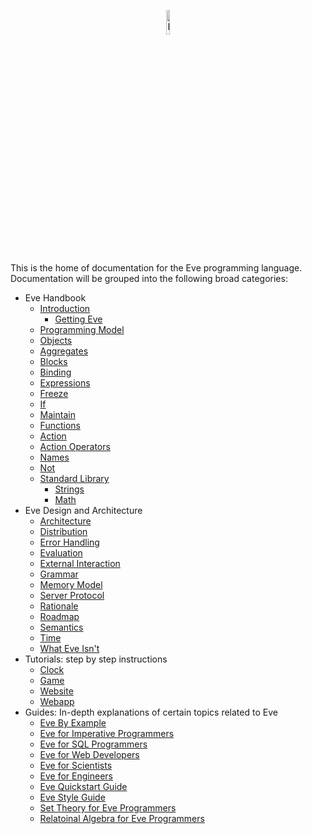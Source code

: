 <p align="center">
  <img src="http://www.witheve.com/logo.png" alt="Eve logo" width="10%" />
</p>

This is the home of documentation for the Eve programming language. Documentation will be grouped into the following broad categories:

- Eve Handbook
  - [Introduction](https://github.com/witheve/docs/blob/master/drafts/handbook/intro.md)
    - [Getting Eve](https://github.com/witheve/docs/blob/master/drafts/handbook/installation.md)
  - [Programming Model](https://github.com/witheve/docs/blob/master/drafts/handbook/model.md)
  - [Objects](https://github.com/witheve/docs/blob/master/drafts/handbook/objects.md)
  - [Aggregates](https://github.com/witheve/docs/blob/master/drafts/handbook/aggregates.md)
  - [Blocks](https://github.com/witheve/docs/blob/master/drafts/handbook/blocks.md)
  - [Binding](https://github.com/witheve/docs/blob/master/drafts/handbook/binding.md)
  - [Expressions](https://github.com/witheve/docs/blob/master/drafts/handbook/expressions.md)
  - [Freeze](https://github.com/witheve/docs/blob/master/drafts/handbook/freeze.md)
  - [If](https://github.com/witheve/docs/blob/master/drafts/handbook/if.md)
  - [Maintain](https://github.com/witheve/docs/blob/master/drafts/handbook/maintain.md)
  - [Functions](https://github.com/witheve/docs/blob/master/drafts/handbook/functions.md)
  - [Action](https://github.com/witheve/docs/blob/master/drafts/handbook/mutation.md)
  - [Action Operators](https://github.com/witheve/docs/blob/master/drafts/handbook/mutation-operators.md)
  - [Names](https://github.com/witheve/docs/blob/master/drafts/handbook/names.md)
  - [Not](https://github.com/witheve/docs/blob/master/drafts/handbook/not.md)
  - [Standard Library](https://github.com/witheve/docs/blob/master/drafts/handbook/standard-library.md)
    - [Strings](https://github.com/witheve/docs/blob/master/drafts/handbook/strings.md)
    - [Math](https://github.com/witheve/docs/blob/master/drafts/handbook/math.md)
- Eve Design and Architecture
  - [Architecture](https://github.com/witheve/docs/blob/master/drafts/design/architecture.md)
  - [Distribution](https://github.com/witheve/docs/blob/master/drafts/design/distribution.md)
  - [Error Handling](https://github.com/witheve/docs/blob/master/drafts/design/errors-integrity.md)
  - [Evaluation](https://github.com/witheve/docs/blob/master/drafts/design/evaluation.md)
  - [External Interaction](https://github.com/witheve/docs/blob/master/drafts/design/interaction.md)
  - [Grammar](https://github.com/witheve/docs/blob/master/drafts/design/grammar.md)
  - [Memory Model](https://github.com/witheve/docs/blob/master/drafts/design/memory.md)  
  - [Server Protocol](https://github.com/witheve/docs/blob/master/drafts/design/protocol.md)
  - [Rationale](https://github.com/witheve/docs/blob/master/drafts/design/rationale.md)
  - [Roadmap](https://github.com/witheve/docs/blob/master/drafts/design/roadmap.md)
  - [Semantics](https://github.com/witheve/docs/blob/master/drafts/design/semantics.md)
  - [Time](https://github.com/witheve/docs/blob/master/drafts/design/time.md)
  - [What Eve Isn't](https://github.com/witheve/docs/blob/master/drafts/design/eve-isnt.md)
- Tutorials: step by step instructions
  - [Clock](https://github.com/witheve/docs/blob/master/drafts/tutorials/clock.md)
  - [Game]()
  - [Website]()
  - [Webapp]()
- Guides: In-depth explanations of certain topics related to Eve
  - [Eve By Example](https://github.com/witheve/docs/blob/master/drafts/guides/byexample.md)
  - [Eve for Imperative Programmers](https://github.com/witheve/docs/blob/master/drafts/guides/forprogrammers.md)
  - [Eve for SQL Programmers](https://github.com/witheve/docs/blob/master/drafts/guides/forsql.md)
  - [Eve for Web Developers](https://github.com/witheve/docs/blob/master/drafts/guides/forweb.md)
  - [Eve for Scientists](https://github.com/witheve/docs/blob/master/drafts/guides/forscientists.md)
  - [Eve for Engineers](https://github.com/witheve/docs/blob/master/drafts/guides/forengineers.md)
  - [Eve Quickstart Guide](https://github.com/witheve/docs/blob/master/drafts/guides/quickstart.md)
  - [Eve Style Guide](https://github.com/witheve/docs/blob/master/drafts/guides/styleguide.md)
  - [Set Theory for Eve Programmers](https://github.com/witheve/docs/blob/master/drafts/guides/set-theory.md)
  - [Relatoinal Algebra for Eve Programmers](https://github.com/witheve/docs/blob/master/drafts/guides/quickstart.md)
